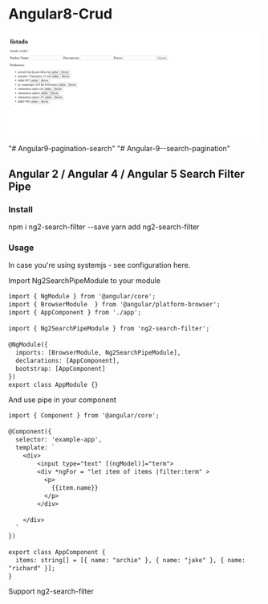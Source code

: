 # Angular8-Crud

![angular](angular8s.png)
"# Angular9-pagination-search" 
"# Angular-9--search-pagination" 
## Angular 2 / Angular 4 / Angular 5 Search Filter Pipe
### Install
npm i ng2-search-filter --save
yarn add ng2-search-filter 
### Usage
In case you're using systemjs - see configuration here.

Import Ng2SearchPipeModule to your module
```
import { NgModule } from '@angular/core';
import { BrowserModule  } from '@angular/platform-browser';
import { AppComponent } from './app';
 
import { Ng2SearchPipeModule } from 'ng2-search-filter';
 
@NgModule({
  imports: [BrowserModule, Ng2SearchPipeModule],
  declarations: [AppComponent],
  bootstrap: [AppComponent]
})
export class AppModule {}
```
And use pipe in your component
```
import { Component } from '@angular/core';
 
@Component({
  selector: 'example-app',
  template: `
    <div>
        <input type="text" [(ngModel)]="term">
        <div *ngFor = "let item of items |filter:term" >
          <p>
            {{item.name}}
          </p>
        </div>
 
    </div>  
  `
})
 
export class AppComponent {
  items: string[] = [{ name: "archie" }, { name: "jake" }, { name: "richard" }];
}
```
Support ng2-search-filter
